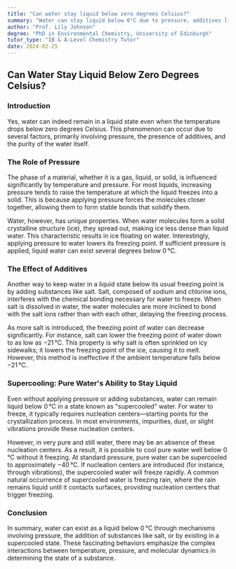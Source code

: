 ```yaml
---
title: "Can water stay liquid below zero degrees Celsius?"
summary: "Water can stay liquid below 0°C due to pressure, additives like salt, or being supercooled. Pressure raises the freezing point for most liquids, but water molecules spread out when freezing, lowering its freezing point under pressure. Salt interferes with bonding, lowering the freezing point to -21°C. Very pure, still water can be supercooled below 0°C without freezing, but will quickly freeze if nucleation centers are provided."
author: "Prof. Lily Johnson"
degree: "PhD in Environmental Chemistry, University of Edinburgh"
tutor_type: "IB & A-Level Chemistry Tutor"
date: 2024-02-25
---
```


## Can Water Stay Liquid Below Zero Degrees Celsius?

### Introduction

Yes, water can indeed remain in a liquid state even when the temperature drops below zero degrees Celsius. This phenomenon can occur due to several factors, primarily involving pressure, the presence of additives, and the purity of the water itself.

### The Role of Pressure

The phase of a material, whether it is a gas, liquid, or solid, is influenced significantly by temperature and pressure. For most liquids, increasing pressure tends to raise the temperature at which the liquid freezes into a solid. This is because applying pressure forces the molecules closer together, allowing them to form stable bonds that solidify them.

Water, however, has unique properties. When water molecules form a solid crystalline structure (ice), they spread out, making ice less dense than liquid water. This characteristic results in ice floating on water. Interestingly, applying pressure to water lowers its freezing point. If sufficient pressure is applied, liquid water can exist several degrees below $0 \, \text{°C}$.

### The Effect of Additives

Another way to keep water in a liquid state below its usual freezing point is by adding substances like salt. Salt, composed of sodium and chlorine ions, interferes with the chemical bonding necessary for water to freeze. When salt is dissolved in water, the water molecules are more inclined to bond with the salt ions rather than with each other, delaying the freezing process.

As more salt is introduced, the freezing point of water can decrease significantly. For instance, salt can lower the freezing point of water down to as low as $-21 \, \text{°C}$. This property is why salt is often sprinkled on icy sidewalks; it lowers the freezing point of the ice, causing it to melt. However, this method is ineffective if the ambient temperature falls below $-21 \, \text{°C}$.

### Supercooling: Pure Water's Ability to Stay Liquid

Even without applying pressure or adding substances, water can remain liquid below $0 \, \text{°C}$ in a state known as "supercooled" water. For water to freeze, it typically requires nucleation centers—starting points for the crystallization process. In most environments, impurities, dust, or slight vibrations provide these nucleation centers.

However, in very pure and still water, there may be an absence of these nucleation centers. As a result, it is possible to cool pure water well below $0 \, \text{°C}$ without it freezing. At standard pressure, pure water can be supercooled to approximately $-40 \, \text{°C}$. If nucleation centers are introduced (for instance, through vibrations), the supercooled water will freeze rapidly. A common natural occurrence of supercooled water is freezing rain, where the rain remains liquid until it contacts surfaces, providing nucleation centers that trigger freezing.

### Conclusion

In summary, water can exist as a liquid below $0 \, \text{°C}$ through mechanisms involving pressure, the addition of substances like salt, or by existing in a supercooled state. These fascinating behaviors emphasize the complex interactions between temperature, pressure, and molecular dynamics in determining the state of a substance.
    